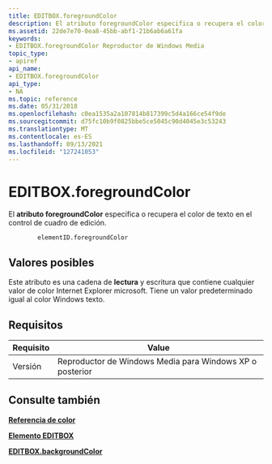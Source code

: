 ```yaml
---
title: EDITBOX.foregroundColor
description: El atributo foregroundColor especifica o recupera el color de texto en el control de cuadro de edición.
ms.assetid: 22de7e70-0ea8-45bb-abf1-21b6ab6a61fa
keywords:
- EDITBOX.foregroundColor Reproductor de Windows Media
topic_type:
- apiref
api_name:
- EDITBOX.foregroundColor
api_type:
- NA
ms.topic: reference
ms.date: 05/31/2018
ms.openlocfilehash: c0ea1535a2a107814b817399c5d4a166ce54f9de
ms.sourcegitcommit: d75fc10b9f0825bbe5ce5045c90d4045e3c53243
ms.translationtype: MT
ms.contentlocale: es-ES
ms.lasthandoff: 09/13/2021
ms.locfileid: "127241053"
---
```

# <a name="editboxforegroundcolor"></a>EDITBOX.foregroundColor

El **atributo foregroundColor** especifica o recupera el color de texto en el control de cuadro de edición.

``` syntax
        elementID.foregroundColor
```

## <a name="possible-values"></a>Valores posibles

Este atributo es una cadena de **lectura** y escritura que contiene cualquier valor de color Internet Explorer microsoft. Tiene un valor predeterminado igual al color Windows texto.

## <a name="requirements"></a>Requisitos



| Requisito | Value |
|--------------------|---------------------------------------------------------|
| Versión<br/> | Reproductor de Windows Media para Windows XP o posterior<br/> |



## <a name="see-also"></a>Consulte también

<dl> <dt>

[**Referencia de color**](color-reference.md)
</dt> <dt>

[**Elemento EDITBOX**](editbox-element.md)
</dt> <dt>

[**EDITBOX.backgroundColor**](editbox-backgroundcolor.md)
</dt> </dl>

 

 





